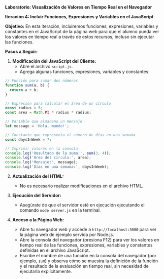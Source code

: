**Laboratorio: Visualización de Valores en Tiempo Real en el Navegador**

**Iteración 4: Incluir Funciones, Expresiones y Variables en el JavaScript**

**Objetivo:**
En esta iteración, incluiremos funciones, expresiones, variables y constantes en el JavaScript de la página web para que el alumno pueda ver los valores en tiempo real a través de estos recursos, incluso sin ejecutar las funciones.

**Pasos a Seguir:**

1. **Modificación del JavaScript del Cliente:**
   - Abre el archivo `script.js`.
   - Agrega algunas funciones, expresiones, variables y constantes:

```javascript
// Función para sumar dos números
function sum(a, b) {
  return a + b;
}

// Expresión para calcular el área de un círculo
const radius = 5;
const area = Math.PI * radius * radius;

// Variable que almacena un mensaje
let message = 'Hola, mundo!';

// Constante que representa el número de días en una semana
const daysInWeek = 7;

// Imprimir valores en la consola
console.log('Resultado de la suma:', sum(3, 4));
console.log('Área del círculo:', area);
console.log('Mensaje:', message);
console.log('Días en una semana:', daysInWeek);
```

2. **Actualización del HTML:**
   - No es necesario realizar modificaciones en el archivo HTML.

3. **Ejecución del Servidor:**
   - Asegúrate de que el servidor esté en ejecución ejecutando el comando `node server.js` en la terminal.

4. **Acceso a la Página Web:**
   - Abre tu navegador web y accede a `http://localhost:3000` para ver la página web de ejemplo servida por Node.js.
   - Abre la consola del navegador (presiona F12) para ver los valores en tiempo real de las funciones, expresiones, variables y constantes definidas en el archivo JavaScript.
   - Escribe el nombre de una función en la consola del navegador (por ejemplo, `sum`) y observa cómo se muestra la definición de la función y el resultado de la evaluación en tiempo real, sin necesidad de ejecutarla explícitamente.